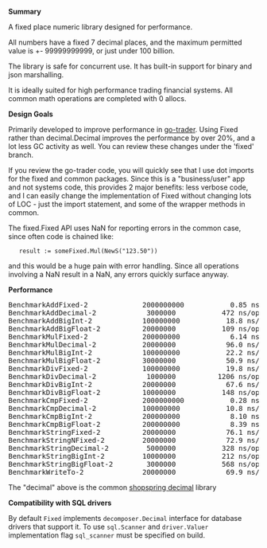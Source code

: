 **Summary**

A fixed place numeric library designed for performance.

All numbers have a fixed 7 decimal places, and the maximum permitted value is +- 99999999999,
or just under 100 billion.

The library is safe for concurrent use. It has built-in support for binary and json marshalling.

It is ideally suited for high performance trading financial systems. All common math operations are completed with 0 allocs.

**Design Goals**

Primarily developed to improve performance in [go-trader](https://github.com/robaho/go-trader).
Using Fixed rather than decimal.Decimal improves the performance by over 20%, and a lot less GC activity as well.
You can review these changes under the 'fixed' branch.

If you review the go-trader code, you will quickly see that I use dot imports for the fixed and common packages. Since this
is a "business/user" app and not systems code, this provides 2 major benefits: less verbose code, and I can easily change the
implementation of Fixed without changing lots of LOC - just the import statement, and some of the wrapper methods in common.

The fixed.Fixed API uses NaN for reporting errors in the common case, since often code is chained like:
```
   result := someFixed.Mul(NewS("123.50"))
```
and this would be a huge pain with error handling. Since all operations involving a NaN result in a NaN,
 any errors quickly surface anyway.


**Performance**

<pre>
BenchmarkAddFixed-2         	2000000000	         0.85 ns/op	       0 B/op	       0 allocs/op
BenchmarkAddDecimal-2       	 3000000	       472 ns/op	     400 B/op	      10 allocs/op
BenchmarkAddBigInt-2        	100000000	        18.8 ns/op	       0 B/op	       0 allocs/op
BenchmarkAddBigFloat-2      	20000000	       109 ns/op	      48 B/op	       1 allocs/op
BenchmarkMulFixed-2         	200000000	         6.14 ns/op	       0 B/op	       0 allocs/op
BenchmarkMulDecimal-2       	20000000	        96.0 ns/op	      80 B/op	       2 allocs/op
BenchmarkMulBigInt-2        	100000000	        22.2 ns/op	       0 B/op	       0 allocs/op
BenchmarkMulBigFloat-2      	30000000	        50.9 ns/op	       0 B/op	       0 allocs/op
BenchmarkDivFixed-2         	100000000	        19.8 ns/op	       0 B/op	       0 allocs/op
BenchmarkDivDecimal-2       	 1000000	      1206 ns/op	     928 B/op	      22 allocs/op
BenchmarkDivBigInt-2        	20000000	        67.6 ns/op	      48 B/op	       1 allocs/op
BenchmarkDivBigFloat-2      	10000000	       148 ns/op	      64 B/op	       2 allocs/op
BenchmarkCmpFixed-2         	2000000000	         0.28 ns/op	       0 B/op	       0 allocs/op
BenchmarkCmpDecimal-2       	100000000	        10.8 ns/op	       0 B/op	       0 allocs/op
BenchmarkCmpBigInt-2        	200000000	         8.10 ns/op	       0 B/op	       0 allocs/op
BenchmarkCmpBigFloat-2      	200000000	         8.39 ns/op	       0 B/op	       0 allocs/op
BenchmarkStringFixed-2      	20000000	        76.1 ns/op	      32 B/op	       1 allocs/op
BenchmarkStringNFixed-2     	20000000	        72.9 ns/op	      32 B/op	       1 allocs/op
BenchmarkStringDecimal-2    	 5000000	       328 ns/op	     144 B/op	       5 allocs/op
BenchmarkStringBigInt-2     	10000000	       212 ns/op	      80 B/op	       3 allocs/op
BenchmarkStringBigFloat-2   	 3000000	       568 ns/op	     272 B/op	       8 allocs/op
BenchmarkWriteTo-2          	20000000	        69.9 ns/op	      27 B/op	       0 allocs/op
</pre>

The "decimal" above is the common [shopspring decimal](https://github.com/shopspring/decimal) library

**Compatibility with SQL drivers**

By default `Fixed` implements `decomposer.Decimal` interface for database
drivers that support it. To use `sql.Scanner` and `driver.Valuer`
implementation flag `sql_scanner` must be specified on build.

